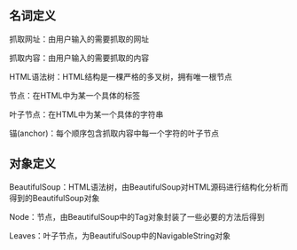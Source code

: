 名词定义
---

抓取网址：由用户输入的需要抓取的网址

抓取内容：由用户输入的需要抓取的内容

HTML语法树：HTML结构是一棵严格的多叉树，拥有唯一根节点

节点：在HTML中为某一个具体的标签

叶子节点：在HTML中为某一个具体的字符串

锚(anchor)：每个顺序包含抓取内容中每一个字符的叶子节点



对象定义
---

BeautifulSoup：HTML语法树，由BeautifulSoup对HTML源码进行结构化分析而得到的BeautifulSoup对象

Node：节点，由BeautifulSoup中的Tag对象封装了一些必要的方法后得到

Leaves：叶子节点，为BeautifulSoup中的NavigableString对象



